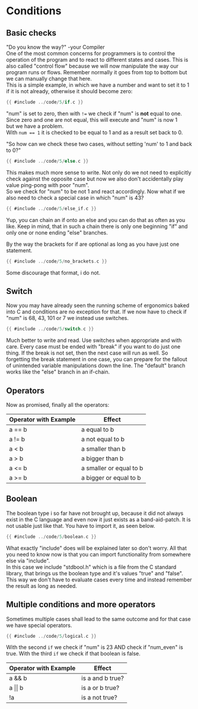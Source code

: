 # Conditions

## Basic checks

"Do you know the way?" -your Compiler  
One of the most common concerns for programmers is to control the operation of
the program and to react to different states and cases. This is also called
"control flow" because we will now manipulate the way our program runs or flows.
Remember normally it goes from top to bottom but we can manually change that
here.  
This is a simple example, in which we have a number and want to set it to 1 if
it is not already, otherwise it should become zero:  

```c
{{ #include ../code/5/if.c }}
```

"num" is set to zero, then with `!=` we check if "num" is **not** equal to
one.  
Since zero and one are not equal, this will execute and "num" is now 1  
but we have a problem.  
With `num == 1` it is checked to be equal to 1 and as a result set back to 0.  
  
"So how can we check these two cases, without setting 'num' to 1 and back to
0?"  

```c
{{ #include ../code/5/else.c }}
```

This makes much more sense to write. Not only do we not need to explicitly check
against the opposite case but now we also don't accidentally play value
ping-pong with poor "num".  
So we check for "num" to be not 1 and react accordingly. Now what if we also
need to check a special case in which "num" is 43?  

```c
{{ #include ../code/5/else_if.c }}
```

Yup, you can chain an if onto an else and you can do that as often as you like.
Keep in mind, that in such a chain there is only one beginning "if" and only one
or none ending "else" branches.  
  
By the way the brackets for if are optional as long as you have just one
statement.  

```c
{{ #include ../code/5/no_brackets.c }}
```

Some discourage that format, i do not.  

## Switch

Now you may have already seen the running scheme of ergonomics baked into C and
conditions are no exception for that. If we now have to check if "num" is 68,
43, 101 or 7 we instead use switches.  

```c
{{ #include ../code/5/switch.c }}
```

Much better to write and read. Use switches when appropriate and with care.
Every case must be ended with "break" if you want to do just one thing. If the
break is not set, then the next case will run as well. So forgetting the break
statement in one case, you can prepare for the fallout of unintended variable
manipulations down the line. The "default" branch works like the "else" branch
in an if-chain.  

## Operators

Now as promised, finally all the operators:  

| Operator with Example | Effect                  |
|-----------------------|-------------------------|
| a == b                | a equal to b            |
| a != b                | a not equal to b        |
| a < b                 | a smaller than b        |
| a > b                 | a bigger than b         |
| a <= b                | a smaller or equal to b |
| a >= b                | a bigger or equal to b  |

## Boolean

The boolean type i so far have not brought up, because it did not always exist
in the C language and even now it just exists as a band-aid-patch. It is not
usable just like that. You have to import it, as seen below.  

```c
{{ #include ../code/5/boolean.c }}
```

What exactly "include" does will be explained later so don't worry. All that you
need to know now is that you can import functionality from somewhere else via
"include".  
In this case we include "stdbool.h" which is a file from the C standard library,
that brings us the boolean type and it's values "true" and "false".  
This way we don't have to evaluate cases every time and instead remember the
result as long as needed.  

## Multiple conditions and more operators

Sometimes multiple cases shall lead to the same outcome and for that case we
have special operators.  

```c
{{ #include ../code/5/logical.c }}
```

With the second `if` we check if "num" is 23 AND check if "num_even" is true.
With the third `if` we check if that boolean is false.  

| Operator with Example | Effect           |
|-----------------------|------------------|
| a && b                | is a and b true? |
| a \|\| b              | is a or b true?  |
| !a                    | is a not true?   |
